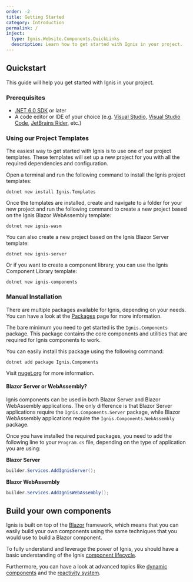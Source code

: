 ```yaml
---
order: -2
title: Getting Started
category: Introduction
permalink: /
inject:
  type: Ignis.Website.Components.QuickLinks
  description: Learn how to get started with Ignis in your project.
---
```


## Quickstart

This guide will help you get started with Ignis in your project.

### Prerequisites

- [.NET 6.0 SDK](https://dot.net) or later
- A code editor or IDE of your choice (e.g. [Visual Studio](https://visualstudio.microsoft.com),
  [Visual Studio Code](https://code.visualstudio.com), [JetBrains Rider](https://www.jetbrains.com/rider), etc.)

### Using our Project Templates

The easiest way to get started with Ignis is to use one of our project templates. These templates will set up a new
project for you with all the required dependencies and configuration.

Open a terminal and run the following command to install the Ignis project templates:

```shell
dotnet new install Ignis.Templates
```

Once the templates are installed, create and navigate to a folder for your new project and run the following command to
create a new project based on the Ignis Blazor WebAssembly template:

```shell
dotnet new ignis-wasm
```

You can also create a new project based on the Ignis Blazor Server template:

```shell
dotnet new ignis-server
```

Or if you want to create a component library, you can use the Ignis Component Library template:

```shell
dotnet new ignis-components
```

### Manual Installation

There are multiple packages available for Ignis, depending on your needs. You can have a look at
the [Packages](/docs/components/packages) page for more information.

The bare minimum you need to get started is the `Ignis.Components` package. This package contains the core components
and utilities that are required for Ignis components to work.

You can easily install this package using the following command:

```shell
dotnet add package Ignis.Components
```

Visit [nuget.org](https://www.nuget.org/packages/Ignis.Components) for more information.

#### Blazor Server or WebAssembly?

Ignis components can be used in both Blazor Server and Blazor WebAssembly applications. The only difference is that
Blazor Server applications require the `Ignis.Components.Server` package, while Blazor WebAssembly applications require
the `Ignis.Components.WebAssembly` package.

Once you have installed the required packages, you need to add the following line to your `Program.cs` file, depending
on the type of application you are using:

**Blazor Server**

```csharp
builder.Services.AddIgnisServer();
```

**Blazor WebAssembly**

```csharp
builder.Services.AddIgnisWebAssembly();
```

## Build your own components

Ignis is built on top of the [Blazor](https://dotnet.microsoft.com/apps/aspnet/web-apps/blazor) framework, which means
that you can easily build your own components using the same techniques that you would use to build a Blazor component.

To fully understand and leverage the power of Ignis, you should have a basic understanding of the
Ignis [component lifecycle](/docs/components/lifecycle).

Furthermore, you can have a look at advanced topics like [dynamic components](/docs/components/dynamic) and the
[reactivity system](/docs/components/reactivity).

